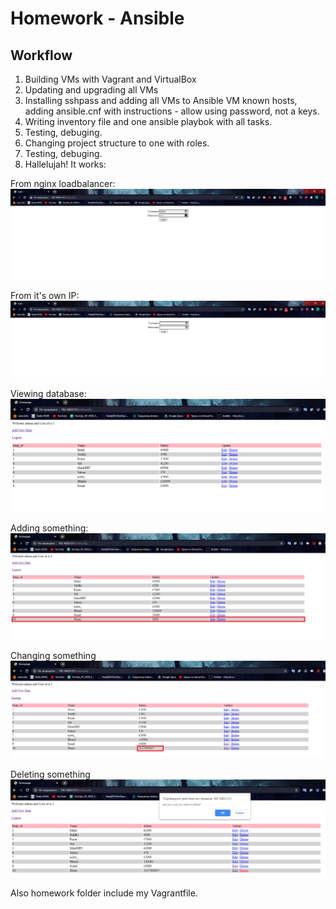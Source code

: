 # Homework - Ansible
## Workflow
1) Building VMs with Vagrant and VirtualBox
2) Updating and upgrading all VMs
3) Installing sshpass and adding all VMs to Ansible VM known hosts, adding ansible.cnf with instructions - allow using password, not a keys.
4) Writing inventory file and one ansible playbok with all tasks.
5) Testing, debuging.
6) Changing project structure to one with roles.
7) Testing, debuging.
8) Hallelujah! It works:

From nginx loadbalancer:
![](screenshots/1.png)

From it's own IP:
![](screenshots/2.png)

Viewing database:
![](screenshots/3.png)

Adding something:
![](screenshots/4.png)

Changing something
![](screenshots/5.png)

Deleting something
![](screenshots/6.png)

Also homework folder include my Vagrantfile.
